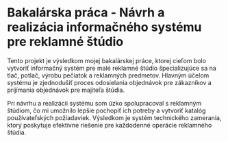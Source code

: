# Bakalárska práca - Návrh a realizácia informačného systému pre reklamné štúdio

Tento projekt je výsledkom mojej bakalárskej práce, ktorej cieľom bolo vytvoriť informačný systém pre malé reklamné štúdio špecializujúce sa na tlač, potlač, výrobu pečiatok a reklamných predmetov. Hlavným účelom systému je zjednodušiť proces odosielania objednávok pre zákazníkov a prijímania objednávok pre majiteľa štúdia.

Pri návrhu a realizácii systému som úzko spolupracoval s reklamným štúdiom, čo mi umožnilo lepšie pochopiť ich potreby a vytvoriť katalóg používateľských požiadaviek. Výsledkom je systém technického zamerania, ktorý poskytuje efektívne riešenie pre každodenné operácie reklamného štúdia.


